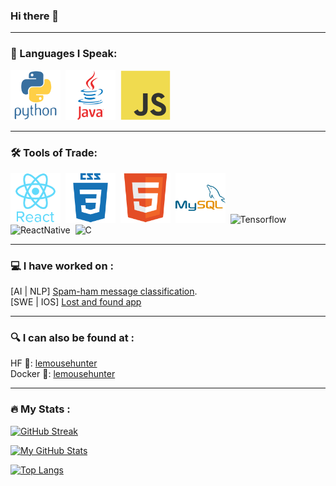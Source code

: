### Hi there 👋

<!--
**lemousehunter/lemousehunter** is a ✨ _special_ ✨ repository because its `README.md` (this file) appears on your GitHub profile.

Here are some ideas to get you started:

- 🔭 I’m currently working on ...
- 🌱 I’m currently learning ...
- 👯 I’m looking to collaborate on ...
- 🤔 I’m looking for help with ...
- 💬 Ask me about ...
- 📫 How to reach me: ...
- 😄 Pronouns: ...
- ⚡ Fun fact: ...
-->

---

### :microphone: Languages I Speak:
<img src = "https://github.com/devicons/devicon/blob/master/icons/python/python-original-wordmark.svg" title="Python" width="80" height="80"/>&nbsp;
<img src="https://github.com/devicons/devicon/blob/master/icons/java/java-original-wordmark.svg" title="Java" alt="Java" width="80" height="80"/>&nbsp;
<img src="https://github.com/devicons/devicon/blob/master/icons/javascript/javascript-original.svg" title="JavaScript" alt="JavaScript" width="80" height="80"/>&nbsp;

---

### :hammer_and_wrench: Tools of Trade:
<div><i class="icon-cassandra"></i>
<img src="https://github.com/devicons/devicon/blob/master/icons/react/react-original-wordmark.svg" title="React" alt="React" width="80" height="80"/>&nbsp;
<img src="https://github.com/devicons/devicon/blob/master/icons/css3/css3-plain-wordmark.svg"  title="CSS3" alt="CSS" width="80" height="80"/>&nbsp;
<img src="https://github.com/devicons/devicon/blob/master/icons/html5/html5-original.svg" title="HTML5" alt="HTML" width="80" height="80"/>&nbsp;
<img src="https://github.com/devicons/devicon/blob/master/icons/mysql/mysql-original-wordmark.svg" title="MySQL"  alt="MySQL" width="80" height="80"/>&nbsp;
<img src="https://cdn.jsdelivr.net/gh/devicons/devicon/icons/tensorflow/tensorflow-original.svg" title="Tensorflow"  alt="Tensorflow" width="80" height="80"/>&nbsp;
<img src="https://cdn.jsdelivr.net/gh/devicons/devicon/icons/react/react-original.svg" title="ReactNative" alt="ReactNative" width="80" height="80"/>&nbsp;
<img src="https://cdn.jsdelivr.net/gh/devicons/devicon/icons/c/c-original.svg" title="C" alt="C" width="80" height="80"/>&nbsp;

---

### 💻 I have worked on :
[AI | NLP] [Spam-ham message classification](https://github.com/lemousehunter/SC1015-NLP-Spam-Detection-Project).<br> 
[SWE | IOS] [Lost and found app](https://github.com/lemousehunter/SC2006_Meta-4)<br> 

---

### 🔍 I can also be found at :
HF 🤗: [lemousehunter](https://huggingface.co/lemousehunter)
<br>
Docker 🐳: [lemousehunter](https://hub.docker.com/u/lemousehunter)

---

### :fire: My Stats :

[![GitHub Streak](http://github-readme-streak-stats.herokuapp.com?user=lemousehunter&theme=dark&background=000000)](https://git.io/streak-stats)

[![My GitHub Stats](https://my-repo-latest.vercel.app/api?username=lemousehunter&theme=transparent&show_icons=true)](https://github.com/anuraghazra/github-readme-stats)

[![Top Langs](https://my-repo-latest.vercel.app/api/top-langs/?username=lemousehunter&hide=Jupyter%20Notebook&theme=transparent&show_icons=true)](https://github.com/anuraghazra/github-readme-stats)
